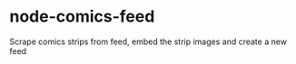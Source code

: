 node-comics-feed
================

Scrape comics strips from feed, embed the strip images and create a new feed
